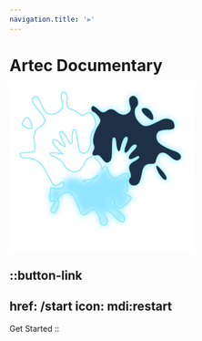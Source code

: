 ```yaml
---
navigation.title: '⫸'
---
```


# Artec Documentary

![Logo](pastell.svg)

::button-link
---
href: /start
icon: mdi:restart
---
Get Started
::
